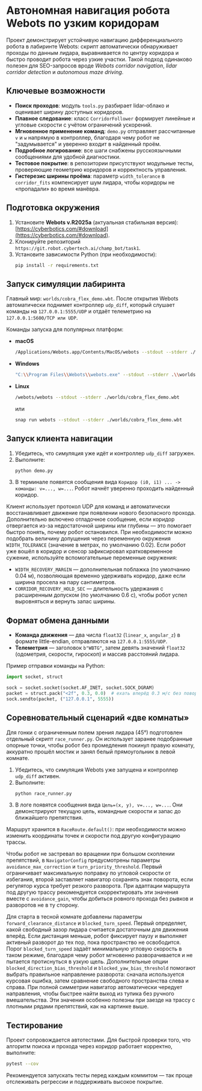 # Автономная навигация робота Webots по узким коридорам

Проект демонстрирует устойчивую навигацию дифференциального робота в лабиринте Webots:
скрипт автоматически обнаруживает проходы по данным лидара, выравнивается по центру коридора и
быстро проводит робота через узкие участки. Такой подход одинаково полезен для
SEO-запросов вроде *Webots corridor navigation*, *lidar corridor detection* и *autonomous maze driving*.

## Ключевые возможности

- **Поиск проходов**: модуль `tools.py` разбирает lidar-облако и оценивает ширину доступных коридоров.
- **Плавное следование**: класс `CorridorFollower` формирует линейные и угловые скорости с учётом ограничений ускорений.
- **Мгновенное применение команд**: `demo.py` отправляет рассчитанные `v` и `w` напрямую в контроллер, благодаря чему робот не "задумывается" и уверенно входит в найденный проём.
- **Подробное логирование**: все шаги снабжены русскоязычными сообщениями для удобной диагностики.
- **Тестовое покрытие**: в репозитории присутствуют модульные тесты, проверяющие геометрию коридоров и корректность управления.
- **Гистерезис ширины проёма**: параметр `width_tolerance` в `corridor_fits` компенсирует шум лидара, чтобы коридоры не «пропадали» во время манёвра.

## Подготовка окружения

1. Установите **Webots v.R2025a** (актуальная стабильная версия): [https://cyberbotics.com/#download](https://cyberbotics.com/#download).
2. Клонируйте репозиторий `https://git.robot.cybertech.ai/champ_bot/task1`.
3. Установите зависимости Python (при необходимости):
   ```bash
   pip install -r requirements.txt
   ```

## Запуск симуляции лабиринта

Главный мир: `worlds/cobra_flex_demo.wbt`. После открытия Webots автоматически поднимет контроллер `udp_diff`,
который слушает команды на `127.0.0.1:5555/UDP` и отдаёт телеметрию на `127.0.0.1:5600/TCP или UDP`.

Команды запуска для популярных платформ:

- **macOS**
  ```bash
  /Applications/Webots.app/Contents/MacOS/webots --stdout --stderr ./worlds/cobra_flex_demo.wbt
  ```
- **Windows**
  ```bash
  "C:\\Program Files\\Webots\\webots.exe" --stdout --stderr .\\worlds\\cobra_flex_demo.wbt
  ```
- **Linux**
  ```bash
  /webots/webots --stdout --stderr ./worlds/cobra_flex_demo.wbt
  ```
  или
  ```bash
  snap run webots --stdout --stderr ./worlds/cobra_flex_demo.wbt
  ```

## Запуск клиента навигации

1. Убедитесь, что симуляция уже идёт и контроллер `udp_diff` загружен.
2. Выполните:
   ```bash
   python demo.py
   ```
3. В терминале появятся сообщения вида `Коридор (i0, i1) ... -> команды: v=..., w=...`. Робот начнёт уверенно проходить найденный коридор.

Клиент использует протокол UDP для команд и автоматически восстанавливает движение при появлении нового безопасного прохода.
Дополнительно включено отладочное сообщение, если коридор отвергается из-за недостаточной ширины или глубины — это помогает быстро понять, почему робот остановился.
При необходимости можно подобрать величину допущения через переменную окружения `WIDTH_TOLERANCE` (значение в метрах, по умолчанию 0.02).
Если робот уже вошёл в коридор и сенсор зафиксировал кратковременное сужение,
используйте вспомогательные переменные окружения:

- `WIDTH_RECOVERY_MARGIN` — дополнительная поблажка (по умолчанию 0.04 м), позволяющая временно удерживать коридор, даже если ширина просела на пару сантиметров.
- `CORRIDOR_RECOVERY_HOLD_SEC` — длительность удержания с расширенным допуском (по умолчанию 0.6 с), чтобы робот успел выровняться и вернуть запас ширины.

## Формат обмена данными

- **Команда движения** — два числа `float32` (`linear_x`, `angular_z`) в формате little-endian, отправляются на `127.0.0.1:5555/UDP`.
- **Телеметрия** — заголовок `b"WBTG"`, затем девять значений `float32` (одометрия, скорости, гироскоп) и массив расстояний лидара.

Пример отправки команды на Python:

```python
import socket, struct

sock = socket.socket(socket.AF_INET, socket.SOCK_DGRAM)
packet = struct.pack("<2f", 0.3, 0.0)  # ехать вперёд 0.3 м/с без поворота
sock.sendto(packet, ("127.0.0.1", 5555))
```

## Соревновательный сценарий «две комнаты»

Для гонки с ограниченным полем зрения лидара (45°) подготовлен отдельный
скрипт `race_runner.py`. Он использует заранее подобранные опорные точки,
чтобы робот без промедления покинул правую комнату, аккуратно прошёл мостик
и занял белый прямоугольник в левой комнате.

1. Убедитесь, что симуляция Webots уже запущена и контроллер `udp_diff`
   активен.
2. Выполните:
   ```bash
   python race_runner.py
   ```
3. В логе появятся сообщения вида `Цель=(x, y), v=..., w=...`. Они
   демонстрируют текущую цель, командные скорости и запас до ближайшего
   препятствия.

Маршрут хранится в `RaceRoute.default()`: при необходимости можно изменить
координаты точек и скорости под другую конфигурацию трассы.

Чтобы робот не застревал во вращении при большом скоплении препятствий, в
`NavigatorConfig` предусмотрены параметры `avoidance_max_correction` и
`turn_priority_threshold`. Первый ограничивает максимальную поправку по
угловой скорости от избегания, второй заставляет навигатор сохранять знак
поворота, если регулятор курса требует резкого разворота. При адаптации
маршрута под другую трассу рекомендуется скорректировать эти значения вместе
с `avoidance_gain`, чтобы добиться ровного прохода без рывков и разворотов
не в ту сторону.

Для старта в тесной комнате добавлены параметры `forward_clearance_distance`
и `blocked_turn_speed`. Первый определяет, какой свободный зазор лидара
считается достаточным для движения вперёд. Если дистанция меньше, робот
фиксирует паузу и выполняет активный разворот до тех пор, пока пространство
не освободится. Порог `blocked_turn_speed` задаёт минимальную угловую
скорость в таком режиме, благодаря чему робот мгновенно разворачивается и не
пытается протиснуться в узкую щель. Дополнительные опции
`blocked_direction_bias_threshold` и `blocked_yaw_bias_threshold` помогают
выбрать правильное направление разворота: сначала используется курсовая
ошибка, затем сравнение свободного пространства слева и справа. При полной
симметрии навигатор автоматически чередует направления, чтобы быстрее найти
выход из тупика без ручного вмешательства. Эти значения особенно полезны при
заезде на трассу с плотными рядами препятствий, как на картинке выше.

## Тестирование

Проект сопровождается автотестами. Для быстрой проверки того, что алгоритм поиска и прохода через коридор работает корректно, выполните:

```bash
pytest --cov
```

Рекомендуется запускать тесты перед каждым коммитом — так проще отслеживать регрессии и поддерживать высокое покрытие.
